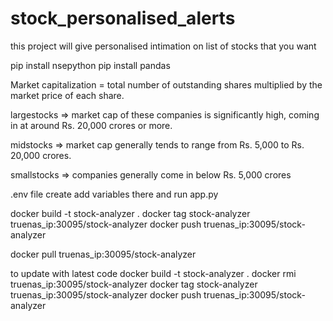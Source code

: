 # stock_personalised_alerts
this project will give personalised intimation on list of stocks that you want 


pip install nsepython
pip install pandas

Market capitalization = total number of outstanding shares multiplied by the market price of each share.

largestocks => market cap of these companies is significantly high, coming in at around Rs. 20,000 crores or more.

midstocks => market cap generally tends to range from Rs. 5,000 to Rs. 20,000 crores.

smallstocks => companies generally come in below Rs. 5,000 crores

.env file create add variables there and run app.py


docker build -t stock-analyzer .
docker tag stock-analyzer truenas_ip:30095/stock-analyzer
docker push truenas_ip:30095/stock-analyzer

docker pull truenas_ip:30095/stock-analyzer

to update with latest code
docker build -t stock-analyzer .
docker rmi truenas_ip:30095/stock-analyzer
docker tag stock-analyzer truenas_ip:30095/stock-analyzer
docker push truenas_ip:30095/stock-analyzer
